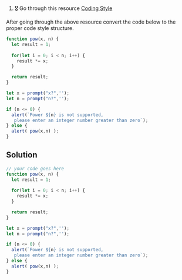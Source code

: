 1. 🎖 Go through this resource [Coding Style](http://javascript.info/coding-style)

After going through the above resource convert the code below to the proper code style structure.
```js
function pow(x, n) {
  let result = 1;
  
  for(let i = 0; i < n; i++) {
    result *= x;
  }

  return result;
}

let x = prompt("x?",''); 
let n = prompt("n?",'');

if (n <= 0) {
  alert(`Power ${n} is not supported,
   please enter an integer number greater than zero`);
} else {
  alert( pow(x,n) );
}


```

## Solution
```js
// your code goes here
function pow(x, n) {
  let result = 1;
  
  for(let i = 0; i < n; i++) {
    result *= x;
  }

  return result;
}

let x = prompt("x?",''); 
let n = prompt("n?",'');

if (n <= 0) {
  alert(`Power ${n} is not supported,
   please enter an integer number greater than zero`);
} else {
  alert( pow(x,n) );
}

```